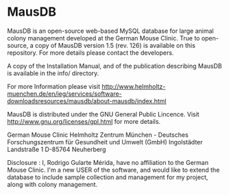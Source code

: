 MausDB
======

MausDB is an open-source web-based MySQL database for large animal colony management developed at the German Mouse Clinic.  True to open-source, a copy of MausDB version 1.5 (rev. 126) is available on this repository. For more details please contact the developers.

A copy of the Installation Manual, and of the publication describing MausDB is available in the info/ directory.

For more Information please visit  http://www.helmholtz-muenchen.de/en/ieg/services/software-downloadsresources/mausdb/about-mausdb/index.html

MausDB is distributed under the GNU General Public Lincence.  Visit http://www.gnu.org/licenses/gpl.html for more details.

German Mouse Clinic
Helmholtz Zentrum München -
Deutsches Forschungszentrum 
für Gesundheit und Umwelt (GmbH)
Ingolstädter Landstraße 1
D-85764 Neuherberg


Disclosure : I, Rodrigo Gularte Mérida, have no affiliation to the German Mouse Clinic.  I'm a new USER of the software, and would like to extend the database to include sample collection and management for my project, along with colony management. 
